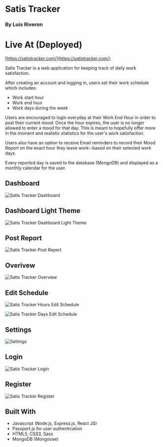 # Satis Tracker
### By Luis Riveron

# Live At (Deployed)
[https://satistracker.com/](https://satistracker.com/)

Satis Tracker is a web application for keeping track of daily work satisfaction.

After creating an account and logging in, users set their work schedule which includes:
- Work start hour
- Work end hour
- Work days during the week

Users are encouraged to login everyday at their Work End Hour in order to post their current mood. Once the hour expires, the user is no longer allowed to enter a mood for that day. This is meant to hopefully offer more in the moment and realistic statistics for the user's work satisfaction.

Users also have an option to receive Email reminders to record their Mood Report on the exact hour they leave work--based on their selected work days.

Every reported day is saved to the database (MongoDB) and displayed as a monthly calendar for the user.

## Dashboard
![Satis Tracker Dashboard](public/Screenshots/DashboardSatisTracker.png)

## Dashboard Light Theme
![Satis Tracker Dashboard Light Theme](public/Screenshots/DashboardLightThemeSatisTracker.png)

## Post Report
![Satis Tracker Post Report](public/Screenshots/PostReportSatisTracker.png)

## Overivew
![Satis Tracker Overview](public/Screenshots/OverviewSatisTracker.png)

## Edit Schedule
![Satis Tracker Hours Edit Schedule](public/Screenshots/EditScheduleHoursSatisTracker.png)

![Satis Tracker Days Edit Schedule](public/Screenshots/EditScheduleDaysSatisTracker.png)

## Settings
![Settings](public/Screenshots/SettingsSatisTracker.png)

## Login
![Satis Tracker Login](public/Screenshots/LoginSatisTracker.png)

## Register
![Satis Tracker Register](public/Screenshots/RegisterSatisTracker.png)

## Built With
- Javascript (Node.js, Express.js, React JS)
- Passport.js for user authentication
- HTML5, CSS3, Sass
- MongoDB (Mongoose)